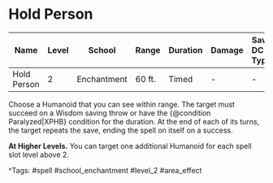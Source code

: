 # Hold Person

| Name | Level | School | Range | Duration | Damage | Save DC & Type |
|------|-------|--------|-------|----------|--------|----------------|
| Hold Person | 2 | Enchantment | 60 ft. | Timed | - | - |

Choose a Humanoid that you can see within range. The target must succeed on a Wisdom saving throw or have the {@condition Paralyzed|XPHB} condition for the duration. At the end of each of its turns, the target repeats the save, ending the spell on itself on a success.

**At Higher Levels.** You can target one additional Humanoid for each spell slot level above 2.

^Tags: #spell #school_enchantment #level_2 #area_effect